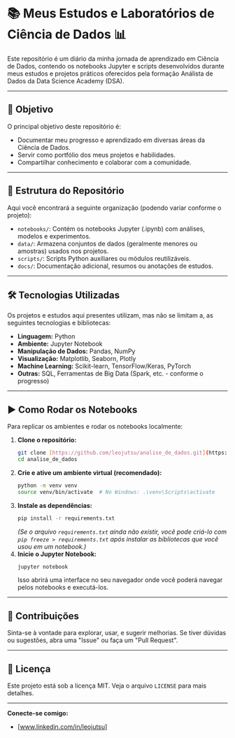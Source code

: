 # 📚 Meus Estudos e Laboratórios de Ciência de Dados 📊

Este repositório é um diário da minha jornada de aprendizado em Ciência de Dados, contendo os notebooks Jupyter
e scripts desenvolvidos durante meus estudos e projetos práticos oferecidos pela formação Análista de Dados da Data Science Academy (DSA).

---

## 🎯 Objetivo

O principal objetivo deste repositório é:
* Documentar meu progresso e aprendizado em diversas áreas da Ciência de Dados.
* Servir como portfólio dos meus projetos e habilidades.
* Compartilhar conhecimento e colaborar com a comunidade.

---

## 📁 Estrutura do Repositório

Aqui você encontrará a seguinte organização (podendo variar conforme o projeto):

* `notebooks/`: Contém os notebooks Jupyter (.ipynb) com análises, modelos e experimentos.
* `data/`: Armazena conjuntos de dados (geralmente menores ou amostras) usados nos projetos.
* `scripts/`: Scripts Python auxiliares ou módulos reutilizáveis.
* `docs/`: Documentação adicional, resumos ou anotações de estudos.

---

## 🛠️ Tecnologias Utilizadas

Os projetos e estudos aqui presentes utilizam, mas não se limitam a, as seguintes tecnologias e bibliotecas:

* **Linguagem:** Python
* **Ambiente:** Jupyter Notebook
* **Manipulação de Dados:** Pandas, NumPy
* **Visualização:** Matplotlib, Seaborn, Plotly
* **Machine Learning:** Scikit-learn, TensorFlow/Keras, PyTorch
* **Outras:** SQL, Ferramentas de Big Data (Spark, etc. - conforme o progresso)

---

## ▶️ Como Rodar os Notebooks

Para replicar os ambientes e rodar os notebooks localmente:

1.  **Clone o repositório:**
    ```bash
    git clone [https://github.com/leojutsu/analise_de_dados.git](https://github.com/leojutsu/analise_de_dados.git)
    cd analise_de_dados
    ```
2.  **Crie e ative um ambiente virtual (recomendado):**
    ```bash
    python -m venv venv
    source venv/bin/activate  # No Windows: .\venv\Scripts\activate
    ```
3.  **Instale as dependências:**
    ```bash
    pip install -r requirements.txt
    ```
    *(Se o arquivo `requirements.txt` ainda não existir, você pode criá-lo com `pip freeze > requirements.txt` após instalar as bibliotecas que você usou em um notebook.)*
4.  **Inicie o Jupyter Notebook:**
    ```bash
    jupyter notebook
    ```
    Isso abrirá uma interface no seu navegador onde você poderá navegar pelos notebooks e executá-los.

---

## 🤝 Contribuições

Sinta-se à vontade para explorar, usar, e sugerir melhorias. Se tiver dúvidas ou sugestões, abra uma "Issue" ou faça um "Pull Request".

---

## 📝 Licença

Este projeto está sob a licença MIT. Veja o arquivo `LICENSE` para mais detalhes.

---

**Conecte-se comigo:**
* [www.linkedin.com/in/leojutsu]

